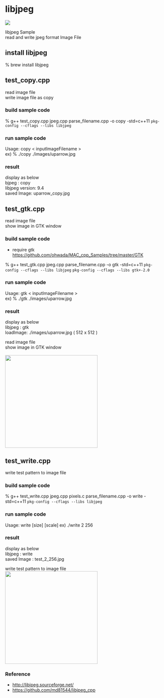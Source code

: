 libjpeg
===============

<image src="https://raw.githubusercontent.com/ohwada/MAC_cpp_Samples/master/libjpeg/images/libjpeg_logo.jpg" /><br/>

libjpeg Sample <br/>
read and write jpeg format Image File <br/>

## install libjpeg
% brew install libjpeg <br/>


## test_copy.cpp
read image file <br/>
write image file as copy <br/>

### build sample code 
% g++ test_copy.cpp jpeg.cpp parse_filename.cpp -o copy -std=c++11 `pkg-config --cflags --libs libjpeg` <br/>

### run sample code 
Usage: copy \< inputImageFilename \>  <br/>
ex)
% ./copy ./images/uparrow.jpg <br/>

### result 
display as below <br/>
bjpeg : copy  <br/>
libjpeg version:  9.4 <br/>
saved Image: uparrow_copy.jpg <br/>


## test_gtk.cpp
read image file <br/>
show image in GTK window <br/>

### build sample code
- require gtk <br/>
https://github.com/ohwada/MAC_cpp_Samples/tree/master/GTK

 % g++ test_gtk.cpp jpeg.cpp  parse_filename.cpp -o gtk -std=c++11 `pkg-config --cflags --libs libjpeg` `pkg-config --cflags --libs gtk+-2.0` <br/>

### run sample code 
Usage: gtk \< inputImageFilename \>  <br/>
ex)
% ./gtk ./images/uparrow.jpg <br/>

### result 
display as below <br/>
libjpeg : gtk  <br/>
loadImage: ./images/uparrow.jpg ( 512 x 512 ) <br/>


read image file <br/>
show image in GTK window <br/>  
<image src="https://raw.githubusercontent.com/ohwada/MAC_cpp_Samples/master/libjpeg/result/screenshot_uparrow.jpg" width="300" /><br/>


## test_write.cpp
write test pattern to image file <br/>

### build sample code
% g++ test_write.cpp jpeg.cpp  pixels.c parse_filename.cpp -o write -std=c++11 `pkg-config --cflags --libs libjpeg` <br/>


### run sample code 
Usage: write [size] [scale] 
ex)
 ./write 2 256


### result 
display as below <br/>
libjpeg : write <br/>
saved Image : test_2_256.jpg <br/>

write test pattern to image file <br/>
<image src="https://raw.githubusercontent.com/ohwada/MAC_cpp_Samples/master/libjpeg/result/test_2_256.jpg" width="300" /><br/>


### Reference <br/>
- http://libjpeg.sourceforge.net/
- https://github.com/md81544/libjpeg_cpp


